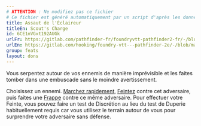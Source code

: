 ```yaml
---
# ATTENTION : Ne modifiez pas ce fichier
# Ce fichier est généré automatiquement par un script d'après les données du module Foundry VTT officiel et de sa traduction
title: Assaut de l'Éclaireur
titleEn: Scout's Charge
id: 6CE1nVGxt192AUGk
urlFr: https://gitlab.com/pathfinder-fr/foundryvtt-pathfinder2-fr/-/blob/master/data/feats/6CE1nVGxt192AUGk.htm
urlEn: https://gitlab.com/hooking/foundry-vtt---pathfinder-2e/-/blob/master/packs/data/feats.db/scout-s-charge.json
group: feats
layout: dons
---
```

Vous serpentez autour de vos ennemis de manière imprévisible et les faites tomber dans une embuscade sans le moindre avertissement.

Choisissez un ennemi. [Marchez rapidement](../actions/marcher-rapidement.md), [Feintez](../actions/feinter.md) contre cet adversaire, puis faites une [Frappe](../actions/frapper.md) contre ce même adversaire. Pour effectuer votre Feinte, vous pouvez faire un test de Discrétion au lieu du test de Duperie habituellement requis car vous utilisez le terrain autour de vous pour surprendre votre adversaire sans défense.


